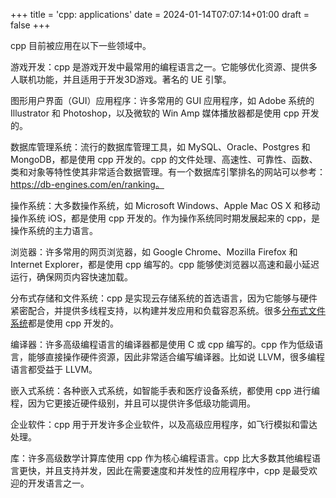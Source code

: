 +++
title = 'cpp: applications'
date = 2024-01-14T07:07:14+01:00
draft = false
+++

cpp 目前被应用在以下一些领域中。

游戏开发：cpp 是游戏开发中最常用的编程语言之一。它能够优化资源、提供多人联机功能，并且适用于开发3D游戏。著名的 UE 引擎。

图形用户界面（GUI）应用程序：许多常用的 GUI 应用程序，如 Adobe 系统的 Illustrator 和 Photoshop，以及微软的 Win Amp 媒体播放器都是使用 cpp 开发的。

数据库管理系统：流行的数据库管理工具，如 MySQL、Oracle、Postgres 和 MongoDB，都是使用 cpp 开发的。cpp 的文件处理、高速性、可靠性、函数、类和对象等特性使其非常适合数据管理。有一个数据库引擎排名的网站可以参考：https://db-engines.com/en/ranking。

操作系统：大多数操作系统，如 Microsoft Windows、Apple Mac OS X 和移动操作系统 iOS，都是使用 cpp 开发的。作为操作系统同时期发展起来的 cpp，是操作系统的主力语言。

浏览器：许多常用的网页浏览器，如 Google Chrome、Mozilla Firefox 和 Internet Explorer，都是使用 cpp 编写的。cpp 能够使浏览器以高速和最小延迟运行，确保网页内容快速加载。

分布式存储和文件系统：cpp 是实现云存储系统的首选语言，因为它能够与硬件紧密配合，并提供多线程支持，以构建并发应用和负载容忍系统。很多[分布式文件系统](https://mikechen.cc/3469.html)都是使用 cpp 开发的。

编译器：许多高级编程语言的编译器都是使用 C 或 cpp 编写的。cpp 作为低级语言，能够直接操作硬件资源，因此非常适合编写编译器。比如说 LLVM，很多编程语言都受益于 LLVM。

嵌入式系统：各种嵌入式系统，如智能手表和医疗设备系统，都使用 cpp 进行编程，因为它更接近硬件级别，并且可以提供许多低级功能调用。

企业软件：cpp 用于开发许多企业软件，以及高级应用程序，如飞行模拟和雷达处理。

库：许多高级数学计算库使用 cpp 作为核心编程语言。cpp 比大多数其他编程语言更快，并且支持并发，因此在需要速度和并发性的应用程序中，cpp 是最受欢迎的开发语言之一。